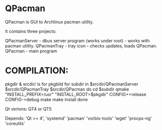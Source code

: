 # QPacman
QPacman is GUI to Archlinux pacman utility.

It contains three projects:

QPacmanServer - dbus server program (works under root) - works with pacman utility.
QPacmanTray   - tray icon - checks updates, loads QPacman.
QPacman       - main program

# COMPILATION:

pkgdir & srcdir/ is for pkgbild
for subdir in $srcdir/QPacmanServer $srcdir/QPacmanTray $srcdir/QPacman
do
cd $subdir
qmake "INSTALL_PREFIX=/usr" "INSTALL_ROOT=$pkgdir" CONFIG+=release CONFIG-=debug
make
make install
done

Qt verions: QT4 or QT5

Depends: 'Qt >= 4', 'systemd' 'pacman' 'vorbis-tools' 'wget' 'procps-ng' 'coreutils'

